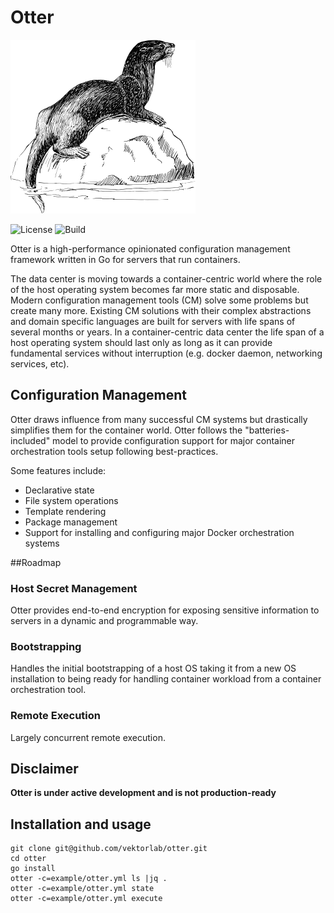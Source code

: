 # Otter

![Otter](img/Otter-300px.png)

![License](https://img.shields.io/badge/license-MIT-blue.svg) ![Build](https://travis-ci.org/vektorlab/otter.svg?branch=master)

Otter is a high-performance opinionated configuration management framework written in Go for servers that run containers.

The data center is moving towards a container-centric world where the role of the host operating system becomes far 
more static and disposable. Modern configuration management tools (CM) solve some problems but create many more. 
Existing CM solutions with their complex abstractions and domain specific languages are built for servers with life 
spans of several months or years. In a container-centric data center the life span of a host operating system should 
last only as long as it can provide fundamental services without interruption (e.g. docker daemon, networking services, etc).

## Configuration Management
Otter draws influence from many successful CM systems but drastically simplifies them for the container world. 
Otter follows the "batteries-included" model to provide configuration support for major container orchestration 
tools setup following best-practices.

Some features include:

* Declarative state
* File system operations
* Template rendering
* Package management
* Support for installing and configuring major Docker orchestration systems

##Roadmap

### Host Secret Management
Otter provides end-to-end encryption for exposing sensitive information to servers in a dynamic and programmable way.

### Bootstrapping
Handles the initial bootstrapping of a host OS taking it from a new OS installation to being ready for handling 
container workload from a container orchestration tool.

### Remote Execution
Largely concurrent remote execution.

## Disclaimer
**Otter is under active development and is not production-ready**

## Installation and usage
    git clone git@github.com/vektorlab/otter.git
    cd otter
    go install
    otter -c=example/otter.yml ls |jq .
    otter -c=example/otter.yml state
    otter -c=example/otter.yml execute
    

